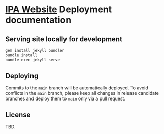 # [IPA Website]() Deployment documentation

## Serving site locally for development

```sh
gem install jekyll bundler
bundle install
bundle exec jekyll serve
```

## Deploying

Commits to the `main` branch will be automatically deployed. To avoid conflicts in the `main` branch, please keep all changes in release candidate branches and deploy them to `main` only via a pull request.

## License

TBD.